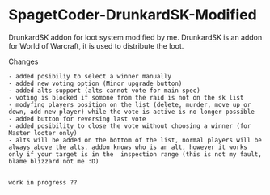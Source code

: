 # SpagetCoder-DrunkardSK-Modified

DrunkardSK addon for loot system modified by me. DrunkardSK is an addon for World of Warcraft, it is used to distribute the loot.

Changes

    - added posibiliy to select a winner manually
    - added new voting option (Minor upgrade button)
    - added alts support (alts cannot vote for main spec)
    - voting is blocked if somone from the raid is not on the sk list
    - modyfing players position on the list (delete, murder, move up or down, add new player) while the vote is active is no longer possible
    - added button for reversing last vote
    - added posibility to close the vote without choosing a winner (for Master looter only)
    - alts will be added on the bottom of the list, normal players will be always above the alts, addon knows who is an alt, however it works only if your target is in the  inspection range (this is not my fault, blame blizzard not me :D)
    
    
    work in progress ??
